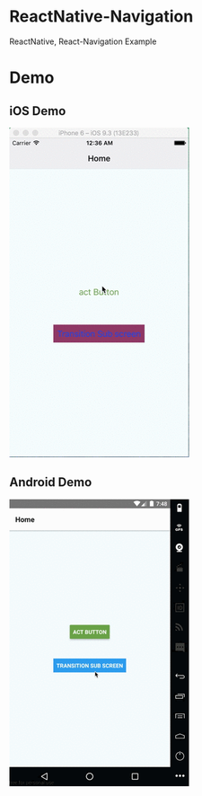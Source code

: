 # ReactNative-Navigation
ReactNative, React-Navigation Example

# Demo

## iOS Demo

![iOS Demo](./docres/iossample.gif "iOS Demo")

## Android Demo

![Android Demo](./docres/aossample.gif "Android Demo")